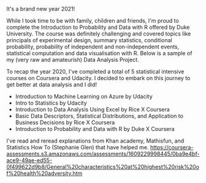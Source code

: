 It's a brand new year 2021!

While I took time to be with family, children and friends, I'm proud to complete the Introduction to Probability and Data with R offered by Duke University. The course was definitely challenging and covered topics like principals of experimental design, summary statistics, conditional probability, probability of independent and non-independent events, statistical computation and data visualisation with R. 
Below is a sample of my (very raw and amateurish) Data Analysis Project. 

To recap the year 2020, I've completed a total of 5 statistical intensive courses on Coursera and Udacity. I decided to embark on this journey to get better at data analysis and I did!

- Introduction to Machine Learning on Azure by Udacity
- Intro to Statistics by Udacity
- Introduction to Data Analysis Using Excel by Rice X Coursera
- Basic Data Descriptors, Statistical Distributions, and Application to Business Decisions by Rice X Coursera
- Introduction to Probability and Data with R by Duke X Coursera

I've read and reread explanations from Khan academy, Mathisfun, and Statistics How To (Stephanie Glen) that have helped me.
https://coursera-assessments.s3.amazonaws.com/assessments/1609229998445/0ba9e4bf-ace9-49ae-ed55-0f499622d9b8/General%20characteristics%20at%20highest%20risk%20of%20health%20adversity.htm 
